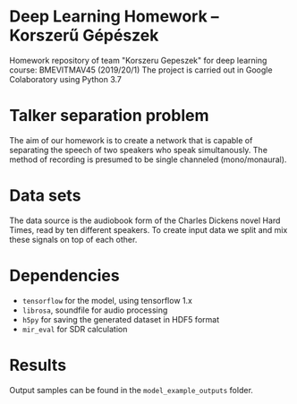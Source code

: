 # Deep Learning Homework – Korszerű Gépészek
Homework repository of team "Korszeru Gepeszek" for deep learning course: BMEVITMAV45 (2019/20/1)
The project is carried out in Google Colaboratory using Python 3.7

# Talker separation problem
The aim of our homework is to create a network that is capable of separating the speech of two speakers who speak simultanously. The method of recording is presumed to be single channeled (mono/monaural).

# Data sets
The data source is the audiobook form of the Charles Dickens novel Hard Times, read by ten different speakers. To create input data we split and mix these signals on top of each other.

# Dependencies
- `tensorflow` for the model, using tensorflow 1.x
- `librosa`, soundfile for audio processing
- `h5py` for saving the generated dataset in HDF5 format
- `mir_eval` for SDR calculation

# Results
Output samples can be found in the `model_example_outputs` folder.
